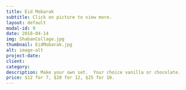 ```yaml
---
title: Eid Mobarak
subtitle: Click on picture to view more.
layout: default
modal-id: 9
date: 2018-04-14
img: ShabanCollage.jpg
thumbnail: EidMobarak.jpg
alt: image-alt
project-date: 
client: 
category: 
description: Make your own set.  Your choice vanilla or chocolate. 
price: $12 for 7, $20 for 12, $25 for 16.
---
```

